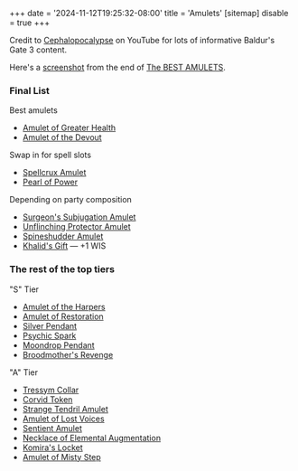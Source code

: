 +++
date = '2024-11-12T19:25:32-08:00'
title = 'Amulets'
[sitemap]
  disable = true
+++

Credit to [Cephalopocalypse](https://www.youtube.com/@Cephalopocalypse) on YouTube for lots of informative Baldur's Gate 3 content.

Here's a [screenshot](Cephalopocalypse%20final%20neckwear.png) from the end of [The BEST AMULETS](https://www.youtube.com/watch?v=23SPY6-dFfw).

### Final List

Best amulets

* [Amulet of Greater Health](https://bg3.wiki/wiki/Amulet_of_Greater_Health)
* [Amulet of the Devout](https://bg3.wiki/wiki/Amulet_of_the_Devout)

Swap in for spell slots

* [Spellcrux Amulet](https://bg3.wiki/wiki/Spellcrux_Amulet)
* [Pearl of Power](https://bg3.wiki/wiki/Pearl_of_Power_Amulet)

Depending on party composition

* [Surgeon's Subjugation Amulet](https://bg3.wiki/wiki/Surgeon%27s_Subjugation_Amulet)
* [Unflinching Protector Amulet](https://bg3.wiki/wiki/Unflinching_Protector_Amulet)
* [Spineshudder Amulet](https://bg3.wiki/wiki/Spineshudder_Amulet)
* [Khalid's Gift](https://bg3.wiki/wiki/Khalid%27s_Gift) — +1 WIS

### The rest of the top tiers

"S" Tier

* [Amulet of the Harpers](https://bg3.wiki/wiki/Amulet_of_the_Harpers)
* [Amulet of Restoration](https://bg3.wiki/wiki/Amulet_of_Restoration)
* [Silver Pendant](https://bg3.wiki/wiki/Silver_Pendant)
* [Psychic Spark](https://bg3.wiki/wiki/Psychic_Spark)
* [Moondrop Pendant](https://bg3.wiki/wiki/Moondrop_Pendant)
* [Broodmother's Revenge](https://bg3.wiki/wiki/Broodmother%27s_Revenge)

"A" Tier

* [Tressym Collar](https://bg3.wiki/wiki/Tressym_Collar)
* [Corvid Token](https://bg3.wiki/wiki/Corvid_Token)
* [Strange Tendril Amulet](https://bg3.wiki/wiki/Strange_Tendril_Amulet)
* [Amulet of Lost Voices](https://bg3.wiki/wiki/The_Amulet_of_Lost_Voices)
* [Sentient Amulet](https://bg3.wiki/wiki/Sentient_Amulet_(Rare))
* [Necklace of Elemental Augmentation](https://bg3.wiki/wiki/Necklace_of_Elemental_Augmentation)
* [Komira's Locket](https://bg3.wiki/wiki/Komira%27s_Locket)
* [Amulet of Misty Step](https://bg3.wiki/wiki/Amulet_of_Misty_Step)
